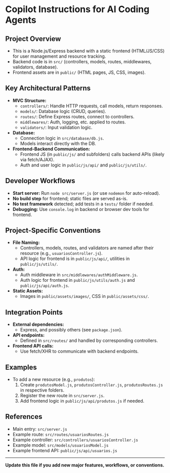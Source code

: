 # Copilot Instructions for AI Coding Agents

## Project Overview
- This is a Node.js/Express backend with a static frontend (HTML/JS/CSS) for user management and resource tracking.
- Backend code is in `src/` (controllers, models, routes, middlewares, validators, database).
- Frontend assets are in `public/` (HTML pages, JS, CSS, images).

## Key Architectural Patterns
- **MVC Structure:**
  - `controllers/`: Handle HTTP requests, call models, return responses.
  - `models/`: Database logic (CRUD, queries).
  - `routes/`: Define Express routes, connect to controllers.
  - `middlewares/`: Auth, logging, etc. applied to routes.
  - `validators/`: Input validation logic.
- **Database:**
  - Connection logic in `src/database/db.js`.
  - Models interact directly with the DB.
- **Frontend-Backend Communication:**
  - Frontend JS (in `public/js/` and subfolders) calls backend APIs (likely via fetch/AJAX).
  - Auth and user logic in `public/js/api/` and `public/js/utils/`.

## Developer Workflows
- **Start server:** Run `node src/server.js` (or use `nodemon` for auto-reload).
- **No build step** for frontend; static files are served as-is.
- **No test framework** detected; add tests in a `tests/` folder if needed.
- **Debugging:** Use `console.log` in backend or browser dev tools for frontend.

## Project-Specific Conventions
- **File Naming:**
  - Controllers, models, routes, and validators are named after their resource (e.g., `usuariosController.js`).
  - API logic for frontend is in `public/js/api/`, utilities in `public/js/utils/`.
- **Auth:**
  - Auth middleware in `src/middlewares/authMiddleware.js`.
  - Auth logic for frontend in `public/js/utils/auth.js` and `public/js/api/auth.js`.
- **Static Assets:**
  - Images in `public/assets/images/`, CSS in `public/assets/css/`.

## Integration Points
- **External dependencies:**
  - Express, and possibly others (see `package.json`).
- **API endpoints:**
  - Defined in `src/routes/` and handled by corresponding controllers.
- **Frontend API calls:**
  - Use fetch/XHR to communicate with backend endpoints.

## Examples
- To add a new resource (e.g., `produtos`):
  1. Create `produtosModel.js`, `produtosController.js`, `produtosRoutes.js` in respective folders.
  2. Register the new route in `src/server.js`.
  3. Add frontend logic in `public/js/api/produtos.js` if needed.

## References
- Main entry: `src/server.js`
- Example route: `src/routes/usuariosRoutes.js`
- Example controller: `src/controllers/usuariosController.js`
- Example model: `src/models/usuariosModel.js`
- Example frontend API: `public/js/api/usuarios.js`

---

**Update this file if you add new major features, workflows, or conventions.**
